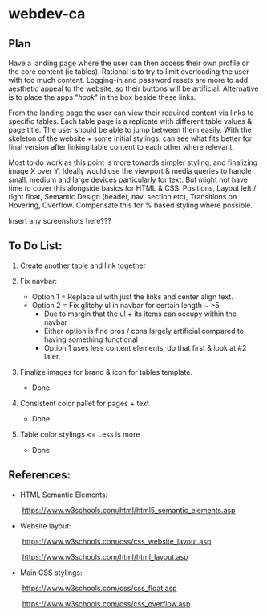 # webdev-ca
## Plan

Have a landing page where the user can then access their own profile or the core content (ie tables). Rational is to try to limit overloading the user with too much content. Logging-in and password resets are more to add aesthetic appeal to the website, so their buttons will be artificial. Alternative is to place the apps "*hook*" in the box beside these links.

From the landing page the user can view their required content via links to specific tables. Each table page is a replicate with different table values & page title. The user should be able to jump between them easily. With the skeleton of the website + some initial stylings, can see what fits better for final version after linking table content to each other where relevant.

Most to do work as this point is more towards simpler styling, and finalizing image X over Y. Ideally would use the viewport & media queries to handle small, medium and large devices particularly for text. But might not have time to cover this alongside basics for HTML & CSS: Positions, Layout left / right float, Semantic Design (header, nav, section etc), Transitions on Hovering, Overflow. Compensate this for % based styling where possible.

Insert any screenshots here???



## To Do List:

1. Create another table and link together

   

2. Fix navbar:

   - Option 1 = Replace ul with just the links and center align text.
   - Option 2 = Fix glitchy ul in navbar for certain length ~ >5
     - Due to margin that the ul + its items can occupy within the navbar
     - Either option is fine pros / cons largely artificial compared to having something functional
     - Option 1 uses less content elements, do that first & look at #2 later.

   

3. Finalize images for brand & icon for tables template.
   - Done

     

4. Consistent color pallet for pages + text
   - Done

     

5. Table color stylings <= Less is more
   - Done



## References:

- HTML Semantic Elements:

  ​	https://www.w3schools.com/html/html5_semantic_elements.asp

  

- Website layout:

  ​	https://www.w3schools.com/css/css_website_layout.asp

  ​	https://www.w3schools.com/html/html_layout.asp

  

- Main CSS stylings:

  ​	https://www.w3schools.com/css/css_float.asp

  ​	https://www.w3schools.com/css/css_overflow.asp

